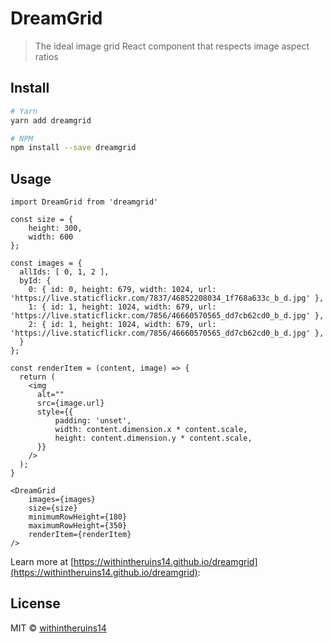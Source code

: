 # DreamGrid

> The ideal image grid React component that respects image aspect ratios


## Install

```bash
# Yarn
yarn add dreamgrid

# NPM
npm install --save dreamgrid
```

## Usage


```
import DreamGrid from 'dreamgrid'

const size = {
    height: 300,
    width: 600
};

const images = {
  allIds: [ 0, 1, 2 ],
  byId: {
    0: { id: 0, height: 679, width: 1024, url: 'https://live.staticflickr.com/7837/46852208034_1f768a633c_b_d.jpg' },
    1: { id: 1, height: 1024, width: 679, url: 'https://live.staticflickr.com/7856/46660570565_dd7cb62cd0_b_d.jpg' },
    2: { id: 1, height: 1024, width: 679, url: 'https://live.staticflickr.com/7856/46660570565_dd7cb62cd0_b_d.jpg' },
  }
};

const renderItem = (content, image) => {
  return (
    <img
      alt=""
      src={image.url}
      style={{
          padding: 'unset',
          width: content.dimension.x * content.scale,
          height: content.dimension.y * content.scale,
      }}
    />
  );
}

<DreamGrid
    images={images}
    size={size}
    minimumRowHeight={180}
    maximumRowHeight={350}
    renderItem={renderItem}
/>

```

Learn more at [https://withintheruins14.github.io/dreamgrid](https://withintheruins14.github.io/dreamgrid):


## License

MIT © [withintheruins14](https://github.com/withintheruins14)
